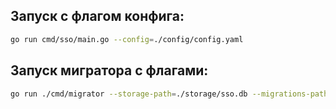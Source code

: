 ## Запуск с флагом конфига:
```bash
go run cmd/sso/main.go --config=./config/config.yaml
```
## Запуск мигратора с флагами:
```bash
go run ./cmd/migrator --storage-path=./storage/sso.db --migrations-path=./migrations
```